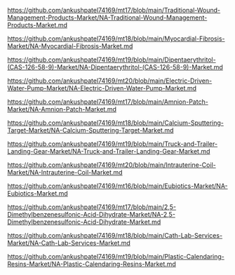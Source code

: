 <p><a href="https://github.com/ankushpatel74169/mt17/blob/main/Traditional-Wound-Management-Products-Market/NA-Traditional-Wound-Management-Products-Market.md">https://github.com/ankushpatel74169/mt17/blob/main/Traditional-Wound-Management-Products-Market/NA-Traditional-Wound-Management-Products-Market.md</a></p><p><a href="https://github.com/ankushpatel74169/mt18/blob/main/Myocardial-Fibrosis-Market/NA-Myocardial-Fibrosis-Market.md">https://github.com/ankushpatel74169/mt18/blob/main/Myocardial-Fibrosis-Market/NA-Myocardial-Fibrosis-Market.md</a></p><p><a href="https://github.com/ankushpatel74169/mt19/blob/main/Dipentaerythritol-(CAS-126-58-9)-Market/NA-Dipentaerythritol-(CAS-126-58-9)-Market.md">https://github.com/ankushpatel74169/mt19/blob/main/Dipentaerythritol-(CAS-126-58-9)-Market/NA-Dipentaerythritol-(CAS-126-58-9)-Market.md</a></p><p><a href="https://github.com/ankushpatel74169/mt20/blob/main/Electric-Driven-Water-Pump-Market/NA-Electric-Driven-Water-Pump-Market.md">https://github.com/ankushpatel74169/mt20/blob/main/Electric-Driven-Water-Pump-Market/NA-Electric-Driven-Water-Pump-Market.md</a></p><p><a href="https://github.com/ankushpatel74169/mt17/blob/main/Amnion-Patch-Market/NA-Amnion-Patch-Market.md">https://github.com/ankushpatel74169/mt17/blob/main/Amnion-Patch-Market/NA-Amnion-Patch-Market.md</a></p><p><a href="https://github.com/ankushpatel74169/mt18/blob/main/Calcium-Sputtering-Target-Market/NA-Calcium-Sputtering-Target-Market.md">https://github.com/ankushpatel74169/mt18/blob/main/Calcium-Sputtering-Target-Market/NA-Calcium-Sputtering-Target-Market.md</a></p><p><a href="https://github.com/ankushpatel74169/mt19/blob/main/Truck-and-Trailer-Landing-Gear-Market/NA-Truck-and-Trailer-Landing-Gear-Market.md">https://github.com/ankushpatel74169/mt19/blob/main/Truck-and-Trailer-Landing-Gear-Market/NA-Truck-and-Trailer-Landing-Gear-Market.md</a></p><p><a href="https://github.com/ankushpatel74169/mt20/blob/main/Intrauterine-Coil-Market/NA-Intrauterine-Coil-Market.md">https://github.com/ankushpatel74169/mt20/blob/main/Intrauterine-Coil-Market/NA-Intrauterine-Coil-Market.md</a></p><p><a href="https://github.com/ankushpatel74169/mt16/blob/main/Eubiotics-Market/NA-Eubiotics-Market.md">https://github.com/ankushpatel74169/mt16/blob/main/Eubiotics-Market/NA-Eubiotics-Market.md</a></p><p><a href="https://github.com/ankushpatel74169/mt17/blob/main/2,5-Dimethylbenzenesulfonic-Acid-Dihydrate-Market/NA-2,5-Dimethylbenzenesulfonic-Acid-Dihydrate-Market.md">https://github.com/ankushpatel74169/mt17/blob/main/2,5-Dimethylbenzenesulfonic-Acid-Dihydrate-Market/NA-2,5-Dimethylbenzenesulfonic-Acid-Dihydrate-Market.md</a></p><p><a href="https://github.com/ankushpatel74169/mt18/blob/main/Cath-Lab-Services-Market/NA-Cath-Lab-Services-Market.md">https://github.com/ankushpatel74169/mt18/blob/main/Cath-Lab-Services-Market/NA-Cath-Lab-Services-Market.md</a></p><p><a href="https://github.com/ankushpatel74169/mt19/blob/main/Plastic-Calendaring-Resins-Market/NA-Plastic-Calendaring-Resins-Market.md">https://github.com/ankushpatel74169/mt19/blob/main/Plastic-Calendaring-Resins-Market/NA-Plastic-Calendaring-Resins-Market.md</a></p>
